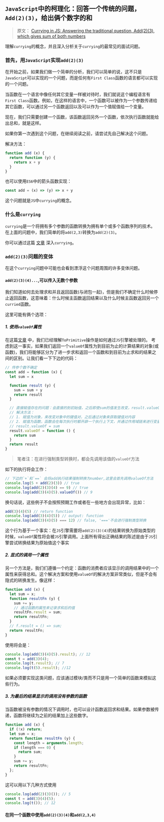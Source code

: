 ## `JavaScript`中的柯理化：回答一个传统的问题，`Add(2)(3)`，给出俩个数字的和
> 原文： [Currying in JS: Answering the traditional question, Add(2)(3), which gives sum of both numbers](https://theanubhav.com/2019/02/03/js-currying-in-interview/#references)

理解`currying`的概念，并且深入分析关于`currying`的最常见的面试问题。

### 首先，用`JavaScript`实现`add(2)(3)`

在开始之前，如果我们做一个简单的分析，我们可以简单的说，这不只是`JavaScript`可以实现的一个问题，而是任何有`First Class`函数的语言都可以实现的一个问题。

当函数在一个语言中像任何其它变量一样被对待时，我们就说这个编程语言有`First Class`函数。例如，在这样的语言中，一个函数可以被作为一个参数传递给其它函数，可以通过另一个函数返回以及可以作为一个值赋值给一个变量。

现在，我们只需要创建一个函数，该函数返回另外一个函数，依次执行函数就能给出总和，就是这样。

如果你第一次遇到这个问题，在继续阅读之前，请尝试先自己解决这个问题。

解决方法：
```javascript
function add (x) {
  return function (y) {
    return x + y
  }
}
```

也可以使用`ES6`中的箭头函数实现：
```javascript
const add = (x) => (y) => x + y
```
这个问题就是`JS`中`currying`的概念。

### 什么是`currying`

`currying`是一个将拥有多个参数的函数转换为拥有单个或多个函数序列的技术。在上面的问题中，我们简单的将`add(2,3)`转换为`add(2)(3)`。

你可以通过这篇 [文章](https://bjouhier.wordpress.com/2011/04/04/currying-the-callback-or-the-essence-of-futures) 深入`currying`。

### `add(2)(3)`问题的变体
在这个`currying`问题中可能也会看到漂浮这个问题周围的许多变体问题。

#### `add(2)(3)(4)...`,可以传入无数个参数

我们知道如何去处理求和并且返回函数(与闭包一起)，但是我们不确定什么时候停止返回函数，这意味着：什么时候主函数返回结果以及什么时候主函数返回另一个`curried`函数。

这里可能有俩个选项：

##### 1. 使用`valueOf`属性

在这篇[文章](https://theanubhav.com/2018/11/07/understanding-primitive-and-getter-setters/) 中，我们已经理解`ToPrimitive`操作是如何通过`JS`引擎被处理的。
考虑到这一事实，如果我们返回一个`valueOf`属性为到目前为止的计算结果的对象(或函数)，我们将能够区分为了进一步求和返回一个函数和到目前为止求和的结果之间的区别。让我们看一下下边的代码：
```javascript
// 传参个数不确定
const add = function (x) {
  let sum = x

  function result (y) {
    sum = sum + y
    return result
  }

  // 直接赋值存在的问题：会直接的到初始值，之后即使sum的值发生改变，result.valueOf的值也不会更新
  // 解决方法：
  // 1. 赋值为对象，来改变对象中的键值对，之后通过对象来获取键值对内容
  // 2. 赋值为函数，函数会在每次执行时都开辟一个执行上下文，并通过作用域链来进行变量查找，找到的都是最新的sum值
  // result.valueOf = sum
  result.valueOf = function () {
    return sum
  }
  return result
}
```
> 笔者注：在进行强制类型转换时，都会先调用该值的`valueOf`方法

如下的执行将会工作：
````javascript
// 下边的`+`和`==` 会将add执行结果强制转换为number,这里会首先调用valueOf方法
console.log(5 + add(2)(3)) // true
console.log(add(2)(3)(4) == 9) // true
console.log(add(3)(4)(5).valueOf()) // 9
````

换句话说，这些例子不会按照预期工作或者在一些地方会出现异常，比如：
```javascript
add(3)(4)(5) // return function
console.log(add(3)(4)(5)) // output: function
console.log(add(3)(4)(5) === 12) // false, '==='不会进行强制类型转换 
```

这个行为基于一个事实：在`JS`引擎需要将`add(2)(3)(4)`的结果转换为原始类型的时候，`valueOf`属性将会被`JS`引擎调用。上面所有得出正确结果的陈述是由于`JS`引擎尝试转换结果为原始值这个事实

##### 2. 显式的调用一个属性

另一个方法是，我们们遵循一个约定：函数的消费者应该显示的调用结果中的一个属性来获得总和。这个解决方案和使用`valueOf`的解决方案非常类似，但是不会有隐式的转换发生。像这样：
```javascript
function add (x) {
  let sum = x;
  function resultFn (y) {
    sum += y;
    // 通过函数的属性来记录求和后的值
    resultFn.result = sum;
    return resultFn;
  }
  // f.result = () => sum;
  return resultFn;
}

```
使用将会是：
```javascript
console.log(add(3)(4)(5).result); // 12
const t = add(3)(4);
console.log(t.result); // 7
console.log(t(5).result); //12
```
如果必须要实现这类问题，应该通过模块/类而不只是用一个简单的函数来模拟这些行为。

##### 3. 为最后的结果显示的调用没有参数的函数
当函数被没有参数的情况下调用时，也可以设计函数返回求和结果。如果参数被传递，函数将继续为之前的结果加上这些数字。
```javascript
function add (x) {
  if (!x) return;
  let sum = x;
  return function resultFn (y) {
    const length = arguments.length;
    if (length === 0) {
      return sum;
    }
    sum += y;
    return resultFn;
  };
}
```
这可以用以下几种方式使用
```javascript
console.log(add(2)(3)()); // 5
const t = add(3)(4)(5);
console.log(t()); // 12
```
#### 在同一个函数中使用`add(2)(3)(4)`和`add(2,3,4)`
